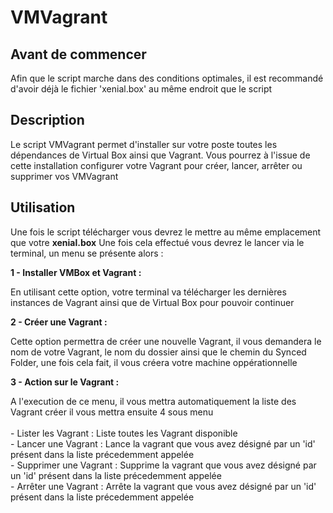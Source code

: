 # VMVagrant

## Avant de commencer

Afin que le script marche dans des conditions optimales, il est recommandé d'avoir déjà le fichier 'xenial.box' au même endroit que le script

## Description

Le script VMVagrant permet d'installer sur votre poste toutes les dépendances de Virtual Box ainsi que Vagrant.
Vous pourrez à l'issue de cette installation configurer votre Vagrant pour créer, lancer, arrêter ou supprimer vos VMVagrant

## Utilisation

Une fois le script télécharger vous devrez le mettre au même emplacement que votre <strong>xenial.box</strong>
Une fois cela effectué vous devrez le lancer via le terminal, un menu se présente alors :

<strong>1 - Installer VMBox et Vagrant :</strong>

En utilisant cette option, votre terminal va télécharger les dernières instances de Vagrant ainsi que de Virtual Box pour pouvoir continuer

<strong>2 - Créer une Vagrant :</strong>

Cette option permettra de créer une nouvelle Vagrant, il vous demandera le nom de votre Vagrant, le nom du dossier ainsi que le chemin du Synced Folder, une fois cela fait, il vous créera votre machine oppérationnelle

<strong>3 - Action sur le Vagrant :</strong>

A l'execution de ce menu, il vous mettra automatiquement la liste des Vagrant créer il vous mettra ensuite 4 sous menu<br/>  
     - Lister les Vagrant : Liste toutes les Vagrant disponible<br/> 
     - Lancer une Vagrant : Lance la vagrant que vous avez désigné par un 'id' présent dans la liste précedemment appelée<br/> 
     - Supprimer une Vagrant : Supprime la vagrant que vous avez désigné par un 'id' présent dans la liste précedemment appelée<br/> 
     - Arrêter une Vagrant : Arrête la vagrant que vous avez désigné par un 'id' présent dans la liste précedemment appelée<br/> 

